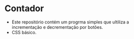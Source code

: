 # Contador

  * Este repositório contém um progrma simples que ultiliza a incrementação e decrementação por botões.
  * CSS básico.
